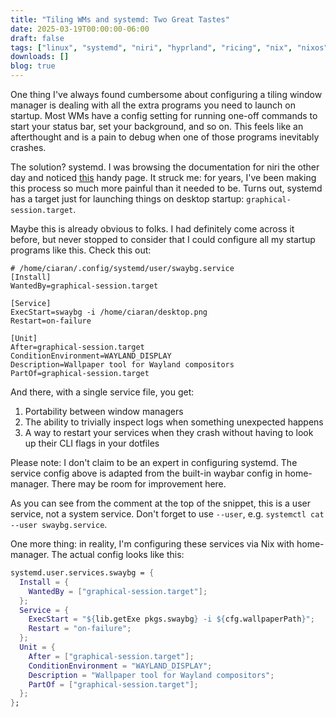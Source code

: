 ```yaml
---
title: "Tiling WMs and systemd: Two Great Tastes"
date: 2025-03-19T00:00:00-06:00
draft: false
tags: ["linux", "systemd", "niri", "hyprland", "ricing", "nix", "nixos"]
downloads: []
blog: true
---
```


One thing I've always found cumbersome about configuring a tiling window
manager is dealing with all the extra programs you need to launch on
startup. Most WMs have a config setting for running one-off commands to
start your status bar, set your background, and so on. This feels like
an afterthought and is a pain to debug when one of those programs
inevitably crashes.

The solution? systemd. I was browsing the documentation for niri the
other day and noticed [this](https://github.com/YaLTeR/niri/wiki/Example-systemd-Setup) 
handy page. It struck me: for years, I've been making this process so
much more painful than it needed to be. Turns out, systemd has a target
just for launching things on desktop startup:
`graphical-session.target`.

Maybe this is already obvious to folks. I had definitely come across it
before, but never stopped to consider that I could configure all my
startup programs like this. Check this out:

```
# /home/ciaran/.config/systemd/user/swaybg.service
[Install]
WantedBy=graphical-session.target

[Service]
ExecStart=swaybg -i /home/ciaran/desktop.png
Restart=on-failure

[Unit]
After=graphical-session.target
ConditionEnvironment=WAYLAND_DISPLAY
Description=Wallpaper tool for Wayland compositors
PartOf=graphical-session.target
```

And there, with a single service file, you get:

1. Portability between window managers
2. The ability to trivially inspect logs when something unexpected
   happens
3. A way to restart your services when they crash without having to look
   up their CLI flags in your dotfiles

Please note: I don't claim to be an expert in configuring systemd. The
service config above is adapted from the built-in waybar config in
home-manager. There may be room for improvement here.

As you can see from the comment at the top of the snippet, this is a
user service, not a system service. Don't forget to use `--user`, e.g.
`systemctl cat --user swaybg.service`.

One more thing: in reality, I'm configuring these services via Nix with
home-manager. The actual config looks like this:

```nix
systemd.user.services.swaybg = {
  Install = {
    WantedBy = ["graphical-session.target"];
  };
  Service = {
    ExecStart = "${lib.getExe pkgs.swaybg} -i ${cfg.wallpaperPath}";
    Restart = "on-failure";
  };
  Unit = {
    After = ["graphical-session.target"];
    ConditionEnvironment = "WAYLAND_DISPLAY";
    Description = "Wallpaper tool for Wayland compositors";
    PartOf = ["graphical-session.target"];
  };
};
```
